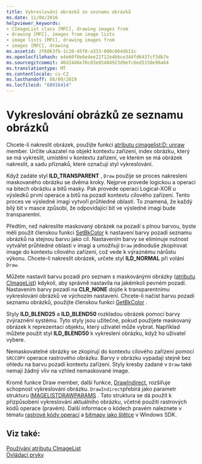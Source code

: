 ```yaml
---
title: Vykreslování obrázků ze seznamu obrázků
ms.date: 11/04/2016
helpviewer_keywords:
- CImageList class [MFC], drawing images from
- drawing [MFC], images from image lists
- image lists [MFC], drawing images from
- images [MFC], drawing
ms.assetid: 2f6063fb-1c28-45f8-a333-008c064db11c
ms.openlocfilehash: e4e60f0e6e4ee22712e4bbce344fd6437cf3db7e
ms.sourcegitcommit: 46d24d6e70c03e05484923d9efc6ed5150e96a64
ms.translationtype: MT
ms.contentlocale: cs-CZ
ms.lasthandoff: 08/09/2019
ms.locfileid: "68916414"
---
```

# <a name="drawing-images-from-an-image-list"></a>Vykreslování obrázků ze seznamu obrázků

Chcete-li nakreslit obrázek, použijte funkci [atributu cimagelist:D: unraw](../mfc/reference/cimagelist-class.md#draw) member. Určíte ukazatel na objekt kontextu zařízení, index obrázku, který se má vykreslit, umístění v kontextu zařízení, ve kterém se má obrázek nakreslit, a sadu příznaků, které označují styl vykreslování.

Když zadáte styl **ILD_TRANSPARENT** , `Draw` použije se proces nakreslení maskovaného obrázku se dvěma kroky. Nejprve provede logickou a operaci na bitech obrázku a bitů masky. Pak provede operaci Logical-XOR u výsledků první operace a bitů na pozadí kontextu cílového zařízení. Tento proces ve výsledné imagi vytvoří průhledné oblasti. To znamená, že každý bílý bit v masce způsobí, že odpovídající bit ve výsledné imagi bude transparentní.

Předtím, než nakreslíte maskovaný obrázek na pozadí s plnou barvou, byste měli použít členskou funkci [SetBkColor](../mfc/reference/cimagelist-class.md#setbkcolor) k nastavení barvy pozadí seznamu obrázků na stejnou barvu jako cíl. Nastavením barvy se eliminuje nutnost vytvářet průhledné oblasti v imagi a umožňují `Draw` jednoduše zkopírovat image do kontextu cílového zařízení, což vede k výraznému nárůstu výkonu. Chcete-li nakreslit obrázek, určete styl **ILD_NORMAL** při volání `Draw`.

Můžete nastavit barvu pozadí pro seznam s maskovánými obrázky ([atributu CImageList](../mfc/reference/cimagelist-class.md)) kdykoli, aby správně nastavila na jakémkoli pevném pozadí. Nastavením barvy pozadí na **CLR_NONE** dojde k transparentnímu vykreslování obrázků ve výchozím nastavení. Chcete-li načíst barvu pozadí seznamu obrázků, použijte členskou funkci [GetBkColor](../mfc/reference/cimagelist-class.md#getbkcolor) .

Styly **ILD_BLEND25** a **ILD_BLEND50** rozkladou obrázek pomocí barvy zvýraznění systému. Tyto styly jsou užitečné, pokud použijete maskovaný obrázek k reprezentaci objektu, který uživatel může vybrat. Například můžete použít styl **ILD_BLEND50** k vykreslení obrázku, když ho uživatel vybere.

Nemaskovatelné obrázky se zkopírují do kontextu cílového zařízení pomocí `SRCCOPY` operace rastrového obrázku. Barvy v obrázku vypadají stejně bez ohledu na barvu pozadí kontextu zařízení. Styly kresby zadané v `Draw` také nemají žádný vliv na vzhled nemaskované image.

Kromě funkce Draw member, další funkce, [DrawIndirect](../mfc/reference/cimagelist-class.md#drawindirect), rozšiřuje schopnost vykreslování obrázku. `DrawIndirect`přebírá jako parametr strukturu [IMAGELISTDRAWPARAMS](/windows/desktop/api/commctrl/ns-commctrl-imagelistdrawparams) . Tato struktura se dá použít k přizpůsobení vykreslování aktuálního obrázku, včetně použití rastrových kódů operace (pravém). Další informace o kódech pravém naleznete v tématu [rastrové kódy operací](/windows/desktop/gdi/raster-operation-codes) a [bitmapy jako štětce](/windows/desktop/gdi/bitmaps-as-brushes) v Windows SDK.

## <a name="see-also"></a>Viz také:

[Používání atributu CImageList](../mfc/using-cimagelist.md)<br/>
[Ovládací prvky](../mfc/controls-mfc.md)
